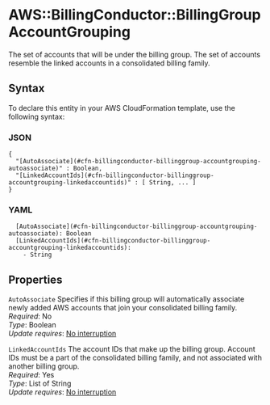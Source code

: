 # AWS::BillingConductor::BillingGroup AccountGrouping<a name="aws-properties-billingconductor-billinggroup-accountgrouping"></a>

The set of accounts that will be under the billing group\. The set of accounts resemble the linked accounts in a consolidated billing family\.

## Syntax<a name="aws-properties-billingconductor-billinggroup-accountgrouping-syntax"></a>

To declare this entity in your AWS CloudFormation template, use the following syntax:

### JSON<a name="aws-properties-billingconductor-billinggroup-accountgrouping-syntax.json"></a>

```
{
  "[AutoAssociate](#cfn-billingconductor-billinggroup-accountgrouping-autoassociate)" : Boolean,
  "[LinkedAccountIds](#cfn-billingconductor-billinggroup-accountgrouping-linkedaccountids)" : [ String, ... ]
}
```

### YAML<a name="aws-properties-billingconductor-billinggroup-accountgrouping-syntax.yaml"></a>

```
  [AutoAssociate](#cfn-billingconductor-billinggroup-accountgrouping-autoassociate): Boolean
  [LinkedAccountIds](#cfn-billingconductor-billinggroup-accountgrouping-linkedaccountids): 
    - String
```

## Properties<a name="aws-properties-billingconductor-billinggroup-accountgrouping-properties"></a>

`AutoAssociate`  <a name="cfn-billingconductor-billinggroup-accountgrouping-autoassociate"></a>
Specifies if this billing group will automatically associate newly added AWS accounts that join your consolidated billing family\.  
*Required*: No  
*Type*: Boolean  
*Update requires*: [No interruption](https://docs.aws.amazon.com/AWSCloudFormation/latest/UserGuide/using-cfn-updating-stacks-update-behaviors.html#update-no-interrupt)

`LinkedAccountIds`  <a name="cfn-billingconductor-billinggroup-accountgrouping-linkedaccountids"></a>
The account IDs that make up the billing group\. Account IDs must be a part of the consolidated billing family, and not associated with another billing group\.  
*Required*: Yes  
*Type*: List of String  
*Update requires*: [No interruption](https://docs.aws.amazon.com/AWSCloudFormation/latest/UserGuide/using-cfn-updating-stacks-update-behaviors.html#update-no-interrupt)